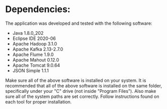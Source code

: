 # Dependencies:

The application was developed and tested with the following software:
- Java 1.8.0_202
- Eclipse IDE 2020-06
- Apache Hadoop 3.1.0
- Apache Kafka 2.13-2.7.0
- Apache Flume 1.9.0
- Apache Mahout 0.12.0
- Apache Tomcat 9.0.64
- JSON Simple 1.1.1

Make sure all of the above software is installed on your system. It is recommended that all of the above software is installed on the same folder, specifically under your "C" drive (not inside "Program Files"). Also make sure all of the system paths are set correctly. Follow instructions found on each tool for proper installation.
